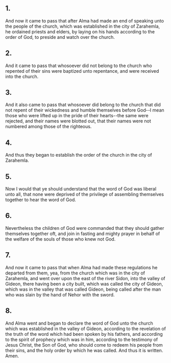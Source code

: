## 1.
And now it came to pass that after Alma had made an end of speaking unto the people of the church, which was established in the city of Zarahemla, he ordained priests and elders, by laying on his hands according to the order of God, to preside and watch over the church.
## 2.
And it came to pass that whosoever did not belong to the church who repented of their sins were baptized unto repentance, and were received into the church.
## 3.
And it also came to pass that whosoever did belong to the church that did not repent of their wickedness and humble themselves before God--I mean those who were lifted up in the pride of their hearts--the same were rejected, and their names were blotted out, that their names were not numbered among those of the righteous.
## 4.
And thus they began to establish the order of the church in the city of Zarahemla.
## 5.
Now I would that ye should understand that the word of God was liberal unto all, that none were deprived of the privilege of assembling themselves together to hear the word of God.
## 6.
Nevertheless the children of God were commanded that they should gather themselves together oft, and join in fasting and mighty prayer in behalf of the welfare of the souls of those who knew not God.
## 7.
And now it came to pass that when Alma had made these regulations he departed from them, yea, from the church which was in the city of Zarahemla, and went over upon the east of the river Sidon, into the valley of Gideon, there having been a city built, which was called the city of Gideon, which was in the valley that was called Gideon, being called after the man who was slain by the hand of Nehor with the sword.
## 8.
And Alma went and began to declare the word of God unto the church which was established in the valley of Gideon, according to the revelation of the truth of the word which had been spoken by his fathers, and according to the spirit of prophecy which was in him, according to the testimony of Jesus Christ, the Son of God, who should come to redeem his people from their sins, and the holy order by which he was called. And thus it is written. Amen.
